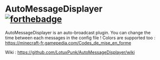 # AutoMessageDisplayer [![forthebadge](http://forthebadge.com/images/badges/built-by-developers.svg)](http://forthebadge.com)
AutoMessageDisplayer is an auto-broadcast plugin.
You can change the time between each messages in the config file !
Colors are supported too : https://minecraft-fr.gamepedia.com/Codes_de_mise_en_forme

Wiki : https://github.com/LotuxPunk/AutoMessageDisplayer/wiki
